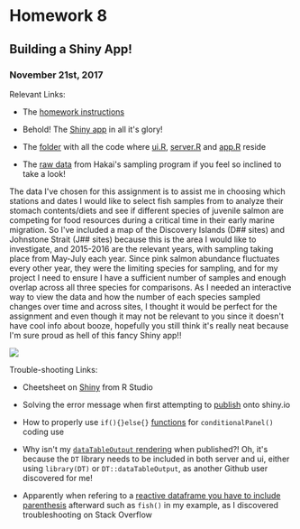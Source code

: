 #  Homework 8

## Building a Shiny App!

### November 21st, 2017


Relevant Links:

* The [homework instructions](http://stat545.com/hw08_shiny.html)

* Behold! The [Shiny app](https://vanflad.shinyapps.io/Juvenile_Salmon_Sampling/) in all it's glory!

* The [folder](https://github.com/vanflad/STAT547-hw-fladmark-vanessa/tree/master/Homework%208/Shiny) with all the code where [ui.R](https://github.com/vanflad/STAT547-hw-fladmark-vanessa/blob/master/Homework%208/Shiny/ui.R), [server.R](https://github.com/vanflad/STAT547-hw-fladmark-vanessa/blob/master/Homework%208/Shiny/server.R) and [app.R](https://github.com/vanflad/STAT547-hw-fladmark-vanessa/blob/master/Homework%208/Shiny/app.R) reside

* The [raw data](https://github.com/vanflad/STAT547-hw-fladmark-vanessa/tree/master/Homework%208/data) from Hakai's sampling program if you feel so inclined to take a look!

The data I've chosen for this assignment is to assist me in choosing which stations and dates I would like to select fish samples from to analyze their stomach contents/diets and see if different species of juvenile salmon are competing for food resources during a critical time in their early marine migration. So I've included a map of the Discovery Islands (D## sites) and Johnstone Strait (J## sites) because this is the area I would like to investigate, and 2015-2016 are the relevant years, with sampling taking place from May-July each year. Since pink salmon abundance fluctuates every other year, they were the limiting species for sampling, and for my project I need to ensure I have a sufficient number of samples and enough overlap across all three species for comparisons. As I needed an interactive way to view the data and how the number of each species sampled changes over time and across sites, I thought it would be perfect for the assignment and even though it may not be relevant to you since it doesn't have cool info about booze, hopefully you still think it's really neat because I'm sure proud as hell of this fancy Shiny app!!

![](https://raw.githubusercontent.com/vanflad/STAT547-hw-fladmark-vanessa/master/Homework%208/Shiny/www/map.png)

Trouble-shooting Links:

* Cheetsheet on [Shiny](http://shiny.rstudio.com/images/shiny-cheatsheet.pdf) from R Studio

* Solving the error message when first attempting to [publish](https://support.rstudio.com/hc/en-us/articles/220339568-What-does-Disconnected-from-Server-mean-in-shinyapps-io-) onto shiny.io

* How to properly use `if(){}else{}` [functions](http://www.dummies.com/programming/r/how-to-chain-ifelse-statements-in-r/) for `conditionalPanel()` coding use

* Why isn't my [`dataTableOutput` rendering](https://github.com/rstudio/DT/issues/140) when published?! Oh, it's because the `DT` library needs to be included in both server and ui, either using `library(DT)` or `DT::dataTableOutput`, as another Github user discovered for me!

* Apparently when refering to a [reactive dataframe you have to include parenthesis](https://stackoverflow.com/questions/40185762/object-of-type-closure-is-not-subsettable-r-shiny-app) afterward such as `fish()` in my example, as I discovered troubleshooting on Stack Overflow
